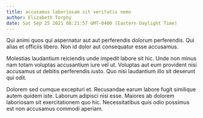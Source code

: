 ```yaml
---
title: accusamus laboriosam sit veritatis nemo
author: Elizabeth Torphy
date: Sat Sep 25 2021 08:21:57 GMT-0400 (Eastern Daylight Time)
---
```

Qui animi quos qui aspernatur aut aut perferendis dolorum perferendis. Qui alias et officiis libero. Non id dolor aut consequatur esse accusamus.

 Molestias laudantium reiciendis unde impedit labore sit hic. Unde non minus nam totam voluptas accusantium iure vel ut. Voluptas aut eum provident nisi accusamus ut debitis perferendis iusto. Quo nisi laudantium illo sit deserunt qui odit.

 Dolorem sed cumque excepturi et. Recusandae earum labore fugit similique autem quidem iste. Laborum adipisci nisi esse. Maiores ab dolorem laboriosam sit exercitationem quo hic. Necessitatibus quis odio possimus est non accusamus commodi aperiam.
